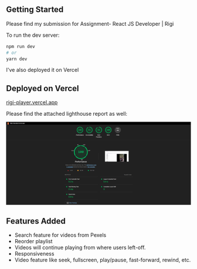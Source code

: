 ## Getting Started

Please find my submission for Assignment- React JS Developer | Rigi

To run the dev server:
```bash
npm run dev
# or
yarn dev 
```

I've also deployed it on Vercel

## Deployed on Vercel

[rigi-player.vercel.app](https://rigi-player.vercel.app/)

Please find the attached lighthouse report as well:

![Lighthouse Report](./public/assets/lighthouse.png)

## Features Added

- Search feature for videos from Pexels
- Reorder playlist
- Videos will continue playing from where users left-off.
- Responsiveness
- Video feature like seek, fullscreen, play/pause, fast-forward, rewind, etc.